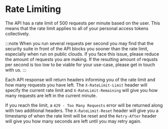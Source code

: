 # Rate Limiting

The API has a rate limit of 500 requests per minute based on the user. This means that the rate limit applies to all of
your personal access tokens collectively.

:::note
When you run several requests per second you may find that the security suite in front of the API blocks you sooner than the rate limit, especially when run on public clouds. If you face this issue, please reduce the amount of requests you are making. If the resulting amount of requsts per second is too low to be viable for your use-case, please get in touch with us.
:::

Each API response will return headers informing you of the rate limit and how many requests you have left.
The `X-RateLimit-Limit` header will specify the current rate limit and `X-RateLimit-Remaining` will give you how many
requests are left in the current minute.

If you reach the limit, a `429 - Too Many Requests` error will be returned along with two additional headers.
The `X-RateLimit-Reset` header will give you a timestamp of when the rate limit will be reset and the `Retry-After`
header will give you how many seconds are left until you may retry again.

